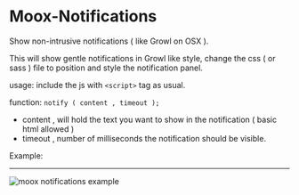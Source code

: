 Moox-Notifications
==================

Show non-intrusive notifications ( like Growl on OSX ).

This will show gentle notifications in Growl like style, change the css ( or sass ) file to position and style the notification panel.

usage: 
include the js with <code>&lt;script&gt;</code> tag as usual.

function: <code>notify ( content , timeout );</code>
- content , will hold the text you want to show in the notification ( basic html allowed )
- timeout , number of milliseconds the notification should be visible.

Example:<hr/>
![moox notifications example](https://cloud.githubusercontent.com/assets/6317005/5599985/760fb3f4-92d1-11e4-8cc7-9e3918c41357.gif)
